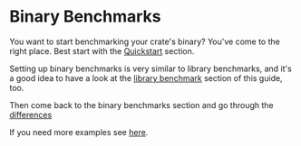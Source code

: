 # Binary Benchmarks

You want to start benchmarking your crate's binary? You've come to the right
place. Best start with the [Quickstart](./binary_benchmarks/quickstart.md)
section.

Setting up binary benchmarks is very similar to library benchmarks, and it's a
good idea to have a look at the [library benchmark](./library_benchmarks.md)
section of this guide, too.

Then come back to the binary benchmarks section and go through the
[differences](./binary_benchmarks/differences.md)

If you need more examples see [here](./binary_benchmarks/examples.md).
